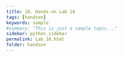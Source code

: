 ```yaml
---
title: 18. Hands-on Lab 18
tags: [handson]
keywords: sample
#summary: "This is just a sample topic..."
sidebar: python_sidebar
permalink: Lab_18.html
folder: handson
---
```


